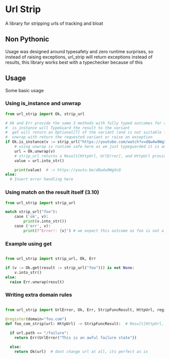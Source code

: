 # Url Strip
A library for stripping urls of tracking and bloat

## Non Pythonic
Usage was designed around typesafety and zero runtime surprises, so instead of raising exceptions, url\_strip will return exceptions instead of results, this library works best with a typechecker because of this
## Usage
Some basic usage
### Using is\_instance and unwrap
```py
from url_strip import Ok, strip_url

# Ok and Err provide the same 3 methods with fully typed outcomes for a Result[T, E]:
#  is_instance will TypeGuard the result to the variant
#  get will return an Optional[T] of the variant (and is not suitable for cases where T or E are None)
#  unwrap with return the requested variant or raise an exception
if Ok.is_instance(v := strip_url("https://youtube.com/watch?v=dQw4w9WgXcQ&trackerinfo=youraddresshere&mldata=whattimeyouwokeupthismorning")):
    # using unwrap is runtime safe here as we just typeguarded it is an Ok variant
    url = Ok.unwrap(v)
    # strip_url returns a Result[HttpUrl, UrlError], and HttpUrl provides a into_str method to get what most people expect as a final output
    value = url.into_str()

    print(value)  # -> https://youtu.be/dQw4w9WgXcQ
else:
  # Insert error handling here
```
### Using match on the result itself (3.10)
```py
from url_strip import strip_url

match strip_url("foo"):
    case ('ok', v):
        print(v.into_str())
    case ('err', v):
        print(f"Error!: {v}") # we expect this outcome as foo is not a http url
```
### Example using get
```py

from url_strip import strip_url, Ok, Err

if (v := Ok.get(result := strip_url("foo"))) is not None:
    v.into_str()
else:
  raise Err.unwrap(result)
```
### Writing extra domain rules
```py

from url_strip import UrlError, Ok, Err, StripFuncResult, HttpUrl, register

@register(domain="foo.com")
def foo_com_strip(url: HttpUrl) -> StripFuncResult:  # Result[HttpUrl, UrlError] -> ('ok', HttpUrl) | ('err', UrlError)
  
  if url.path == "/failure":
    return Err(UrlError("This is an awful failure state"))

  else:
    return Ok(url)  # dont change url at all, its perfect as is
```
